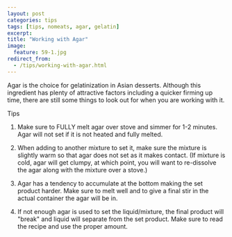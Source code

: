 ```yaml
---
layout: post
categories: tips
tags: [tips, nomeats, agar, gelatin]
excerpt: 
title: "Working with Agar"
image:
  feature: 59-1.jpg
redirect_from: 
  - /tips/working-with-agar.html
---
```


Agar is the choice for gelatinization in Asian desserts. Although this ingredient has plenty of attractive factors including a quicker firming up time, there are still some things to look out for when you are working with it.

Tips

1. Make sure to FULLY melt agar over stove and simmer for 1-2 minutes.  Agar will not set if it is not heated and fully melted.

2. When adding to another mixture to set it, make sure the mixture is slightly warm so that agar does not set as it makes contact. (If mixture is cold, agar will get clumpy, at which point, you will want to re-dissolve the agar along with the mixture over a stove.)

3. Agar has a tendency to accumulate at the bottom making the set product harder.  Make sure to melt well and to give a final stir in the actual container the agar will be in.

4. If not enough agar is used to set the liquid/mixture, the final product will "break" and liquid will separate from the set product.  Make sure to read the recipe and use the proper amount.